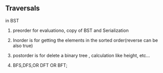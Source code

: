 ## Traversals

in  BST

1. preorder for evaluationo, copy of BST and Serialization

2. Inorder is for getting the elements in the sorted order(reverse can be also true)

3. postorder is for delete a binary tree , calculation like height, etc...

4. BFS,DFS,OR DFT OR BFT;

